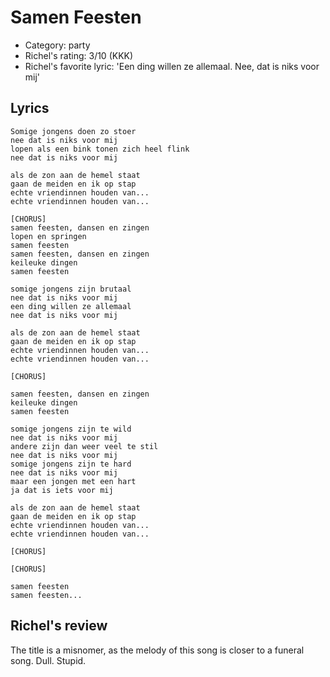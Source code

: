 # Samen Feesten

 * Category: party
 * Richel's rating: 3/10 (KKK)
 * Richel's favorite lyric: 'Een ding willen ze allemaal. Nee, dat is niks voor mij'

## Lyrics

```
Somige jongens doen zo stoer
nee dat is niks voor mij
lopen als een bink tonen zich heel flink
nee dat is niks voor mij

als de zon aan de hemel staat
gaan de meiden en ik op stap
echte vriendinnen houden van...
echte vriendinnen houden van...

[CHORUS]
samen feesten, dansen en zingen
lopen en springen
samen feesten
samen feesten, dansen en zingen
keileuke dingen
samen feesten

somige jongens zijn brutaal
nee dat is niks voor mij
een ding willen ze allemaal
nee dat is niks voor mij

als de zon aan de hemel staat
gaan de meiden en ik op stap
echte vriendinnen houden van...
echte vriendinnen houden van...

[CHORUS]

samen feesten, dansen en zingen
keileuke dingen
samen feesten

somige jongens zijn te wild
nee dat is niks voor mij
andere zijn dan weer veel te stil
nee dat is niks voor mij
somige jongens zijn te hard
nee dat is niks voor mij
maar een jongen met een hart
ja dat is iets voor mij

als de zon aan de hemel staat
gaan de meiden en ik op stap
echte vriendinnen houden van...
echte vriendinnen houden van...

[CHORUS]

[CHORUS]

samen feesten
samen feesten...
```

## Richel's review

The title is a misnomer, as the melody of this song is closer
to a funeral song. Dull. Stupid.

